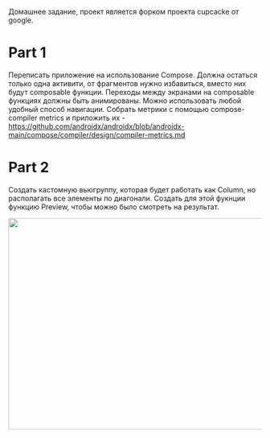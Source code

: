 Домашнее задание, проект является форком проекта cupcacke от google.

Part 1
=================================
Переписать приложение на использование Compose. Должна остаться только одна активити, от фрагментов нужно избавиться, 
вместо них будут composable функции. Переходы между экранами на composable функциях должны быть анимированы. 
Можно использовать любой удобный
способ навигации. Собрать метрики с помощью compose-compiler metrics и приложить 
их - https://github.com/androidx/androidx/blob/androidx-main/compose/compiler/design/compiler-metrics.md

Part 2
=================================
Создать кастомную вьюгруппу, которая будет работать как Column, но располагать все элементы по диагонали. 
Создать для этой фукнции функцию Preview,
чтобы можно было смотреть на результат.

<img src="https://github.com/jumpstreet13/abocha_android_basic_single_activity_fragments/blob/main/captures/custom_view.png" width="550" height="420" />




